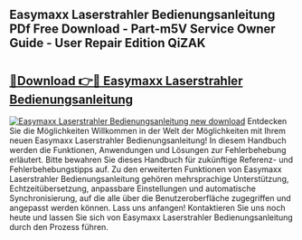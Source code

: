 ## Easymaxx Laserstrahler Bedienungsanleitung PDf Free Download - Part-m5V Service Owner Guide - User Repair Edition QiZAK

# <h2><a href="http://df0fw2.blite.top/?on=Easymaxx+Laserstrahler+Bedienungsanleitung">🔗Download 👉🔴 Easymaxx Laserstrahler Bedienungsanleitung</a></h2>

[![Easymaxx Laserstrahler Bedienungsanleitung new download](https://i.imgur.com/lujVjoI.png)](http://df0fw2.blite.top/?on=Easymaxx+Laserstrahler+Bedienungsanleitung)
Entdecken Sie die Möglichkeiten Willkommen in der Welt der Möglichkeiten mit Ihrem neuen Easymaxx Laserstrahler Bedienungsanleitung! In diesem Handbuch werden die Funktionen, Anwendungen und Lösungen zur Fehlerbehebung erläutert. Bitte bewahren Sie dieses Handbuch für zukünftige Referenz- und Fehlerbehebungstipps auf. Zu den erweiterten Funktionen von Easymaxx Laserstrahler Bedienungsanleitung gehören mehrsprachige Unterstützung, Echtzeitübersetzung, anpassbare Einstellungen und automatische Synchronisierung, auf die alle über die Benutzeroberfläche zugegriffen und angepasst werden können. Lass uns anfangen! Kontaktieren Sie uns noch heute und lassen Sie sich von Easymaxx Laserstrahler Bedienungsanleitung durch den Prozess führen.
